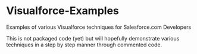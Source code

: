 Visualforce-Examples
====================

Examples of various Visualforce techniques for Salesforce.com Developers

This is not packaged code (yet) but will hopefully demonstrate various techniques in a step by step manner through commented code.
